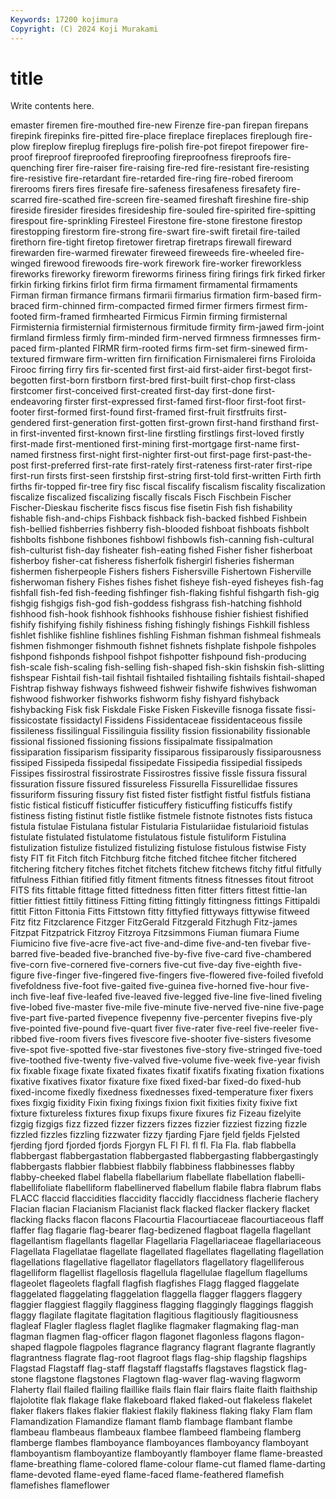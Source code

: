 ```yaml
---
Keywords: 17200 kojimura
Copyright: (C) 2024 Koji Murakami
---
```


# title

Write contents here.



emaster firemen
fire-mouthed fire-new Firenze fire-pan firepan firepans firepink firepinks fire-pitted fire-place
fireplace fireplaces fireplough fire-plow fireplow fireplug fireplugs fire-polish fire-pot firepot
firepower fire-proof fireproof fireproofed fireproofing fireproofness fireproofs fire-quenching firer fire-raiser
fire-raising fire-red fire-resistant fire-resisting fire-resistive fire-retardant fire-retarded fire-ring fire-robed fireroom
firerooms firers fires firesafe fire-safeness firesafeness firesafety fire-scarred fire-scathed fire-screen
fire-seamed fireshaft fireshine fire-ship fireside firesider firesides firesideship fire-souled fire-spirited
fire-spitting firespout fire-sprinkling Firesteel Firestone fire-stone firestone firestop firestopping firestorm
fire-strong fire-swart fire-swift firetail fire-tailed firethorn fire-tight firetop firetower firetrap
firetraps firewall fireward firewarden fire-warmed firewater fireweed fireweeds fire-wheeled fire-winged
firewood firewoods fire-work firework fire-worker fireworkless fireworks fireworky fireworm fireworms
firiness firing firings firk firked firker firkin firking firkins firlot
firm firma firmament firmamental firmaments Firman firman firmance firmans firmarii
firmarius firmation firm-based firm-braced firm-chinned firm-compacted firmed firmer firmers firmest
firm-footed firm-framed firmhearted Firmicus Firmin firming firmisternal Firmisternia firmisternial firmisternous
firmitude firmity firm-jawed firm-joint firmland firmless firmly firm-minded firm-nerved firmness
firmnesses firm-paced firm-planted FIRMR firm-rooted firms firm-set firm-sinewed firm-textured firmware
firm-written firn firnification Firnismalerei firns Firoloida Firooc firring firry firs
fir-scented first first-aid first-aider first-begot first-begotten first-born firstborn first-bred first-built
first-chop first-class firstcomer first-conceived first-created first-day first-done first-endeavoring firster first-expressed
first-famed first-floor first-foot first-footer first-formed first-found first-framed first-fruit firstfruits first-gendered
first-generation first-gotten first-grown first-hand firsthand first-in first-invented first-known first-line firstling
firstlings first-loved firstly first-made first-mentioned first-mining first-mortgage first-name first-named firstness
first-night first-nighter first-out first-page first-past-the-post first-preferred first-rate first-rately first-rateness first-rater
first-ripe first-run firsts first-seen firstship first-string first-told first-written Firth firth
firths fir-topped fir-tree firy fisc fiscal fiscalify fiscalism fiscality fiscalization
fiscalize fiscalized fiscalizing fiscally fiscals Fisch Fischbein Fischer Fischer-Dieskau fischerite
fiscs fiscus fise fisetin Fish fish fishability fishable fish-and-chips Fishback
fishback fish-backed fishbed Fishbein fish-bellied fishberries fishberry fish-blooded fishboat fishboats
fishbolt fishbolts fishbone fishbones fishbowl fishbowls fish-canning fish-cultural fish-culturist fish-day
fisheater fish-eating fished Fisher fisher fisherboat fisherboy fisher-cat fisheress fisherfolk
fishergirl fisheries fisherman fishermen fisherpeople Fishers fishers Fishersville Fishertown Fisherville
fisherwoman fishery Fishes fishes fishet fisheye fish-eyed fisheyes fish-fag fishfall
fish-fed fish-feeding fishfinger fish-flaking fishful fishgarth fish-gig fishgig fishgigs fish-god
fish-goddess fishgrass fish-hatching fishhold fishhood fish-hook fishhook fishhooks fishhouse fishier
fishiest fishified fishify fishifying fishily fishiness fishing fishingly fishings Fishkill
fishless fishlet fishlike fishline fishlines fishling Fishman fishman fishmeal fishmeals
fishmen fishmonger fishmouth fishnet fishnets fishplate fishpole fishpoles fishpond fishponds
fishpool fishpot fishpotter fishpound fish-producing fish-scale fish-scaling fish-selling fish-shaped fish-skin
fishskin fish-slitting fishspear Fishtail fish-tail fishtail fishtailed fishtailing fishtails fishtail-shaped
Fishtrap fishway fishways fishweed fishweir fishwife fishwives fishwoman fishwood fishworker
fishworks fishworm fishy fishyard fishyback fishybacking Fisk fisk Fiskdale Fiske
Fisken Fiskeville fisnoga fissate fissi- fissicostate fissidactyl Fissidens Fissidentaceae fissidentaceous
fissile fissileness fissilingual Fissilinguia fissility fission fissionability fissionable fissional fissioned
fissioning fissions fissipalmate fissipalmation fissiparation fissiparism fissiparity fissiparous fissiparously fissiparousness
fissiped Fissipeda fissipedal fissipedate Fissipedia fissipedial fissipeds Fissipes fissirostral fissirostrate
Fissirostres fissive fissle fissura fissural fissuration fissure fissured fissureless Fissurella
Fissurellidae fissures fissuriform fissuring fissury fist fisted fister fistfight fistful
fistfuls fistiana fistic fistical fisticuff fisticuffer fisticuffery fisticuffing fisticuffs fistify
fistiness fisting fistinut fistle fistlike fistmele fistnote fistnotes fists fistuca
fistula fistulae Fistulana fistular Fistularia Fistulariidae fistularioid fistulas fistulate fistulated
fistulatome fistulatous fistule fistuliform Fistulina fistulization fistulize fistulized fistulizing fistulose
fistulous fistwise Fisty fisty FIT fit Fitch fitch Fitchburg fitche
fitched fitchee fitcher fitchered fitchering fitchery fitches fitchet fitchets fitchew
fitchews fitchy fitful fitfully fitfulness Fithian fitified fitly fitment fitments
fitness fitnesses fitout fitroot FITS fits fittable fittage fitted fittedness
fitten fitter fitters fittest fittie-lan fittier fittiest fittily fittiness Fitting
fitting fittingly fittingness fittings Fittipaldi fittit Fitton Fittonia Fitts Fittstown
fitty fittyfied fittyways fittywise fitweed Fitz fitz Fitzclarence Fitzger FitzGerald
Fitzgerald Fitzhugh Fitz-james Fitzpat Fitzpatrick Fitzroy Fitzroya Fitzsimmons Fiuman fiumara
Fiume Fiumicino five five-acre five-act five-and-dime five-and-ten fivebar five-barred five-beaded
five-branched five-by-five five-card five-chambered five-corn five-cornered five-corners five-cut five-day five-eighth
five-figure five-finger five-fingered five-fingers five-flowered five-foiled fivefold fivefoldness five-foot five-gaited
five-guinea five-horned five-hour five-inch five-leaf five-leafed five-leaved five-legged five-line five-lined
fiveling five-lobed five-master five-mile five-minute five-nerved five-nine five-page five-part five-parted
fivepence fivepenny five-percenter fivepins five-ply five-pointed five-pound five-quart fiver five-rater
five-reel five-reeler five-ribbed five-room fivers fives fivescore five-shooter five-sisters fivesome
five-spot five-spotted five-star fivestones five-story five-stringed five-toed five-toothed five-twenty five-valved
five-volume five-week five-year fivish fix fixable fixage fixate fixated fixates
fixatif fixatifs fixating fixation fixations fixative fixatives fixator fixature fixe
fixed fixed-bar fixed-do fixed-hub fixed-income fixedly fixedness fixednesses fixed-temperature fixer
fixers fixes fixgig fixidity Fixin fixing fixings fixion fixit fixities
fixity fixive fixt fixture fixtureless fixtures fixup fixups fixure fixures
fiz Fizeau fizelyite fizgig fizgigs fizz fizzed fizzer fizzers fizzes
fizzier fizziest fizzing fizzle fizzled fizzles fizzling fizzwater fizzy fjarding
Fjare fjeld fjelds Fjelsted fjerding fjord fjorded fjords Fjorgyn FL
Fl Fl. fl fl. Fla Fla. flab flabbella flabbergast flabbergastation
flabbergasted flabbergasting flabbergastingly flabbergasts flabbier flabbiest flabbily flabbiness flabbinesses flabby
flabby-cheeked flabel flabella flabellarium flabellate flabellation flabelli- flabellifoliate flabelliform flabellinerved
flabellum flabile flabra flabrum flabs FLACC flaccid flaccidities flaccidity flaccidly
flaccidness flacherie flachery Flacian flacian Flacianism Flacianist flack flacked flacker
flackery flacket flacking flacks flacon flacons Flacourtia Flacourtiaceae flacourtiaceous flaff
flaffer flag flagarie flag-bearer flag-bedizened flagboat flagella flagellant flagellantism flagellants
flagellar Flagellaria Flagellariaceae flagellariaceous Flagellata Flagellatae flagellate flagellated flagellates flagellating
flagellation flagellations flagellative flagellator flagellators flagellatory flagelliferous flagelliform flagellist flagellosis
flagellula flagellulae flagellum flagellums flageolet flageolets flagfall flagfish flagfishes Flagg
flagged flaggelate flaggelated flaggelating flaggelation flaggella flagger flaggers flaggery flaggier
flaggiest flaggily flagginess flagging flaggingly flaggings flaggish flaggy flagilate flagitate
flagitation flagitious flagitiously flagitiousness flagleaf Flagler flagless flaglet flaglike flagmaker
flagmaking flag-man flagman flagmen flag-officer flagon flagonet flagonless flagons flagon-shaped
flagpole flagpoles flagrance flagrancy flagrant flagrante flagrantly flagrantness flagrate flag-root
flagroot flags flag-ship flagship flagships Flagstad Flagstaff flag-staff flagstaff flagstaffs
flagstaves flagstick flag-stone flagstone flagstones Flagtown flag-waver flag-waving flagworm Flaherty
flail flailed flailing flaillike flails flain flair flairs flaite flaith
flaithship flajolotite flak flakage flake flakeboard flaked flaked-out flakeless flakelet
flaker flakers flakes flakier flakiest flakily flakiness flaking flaky Flam
flam Flamandization Flamandize flamant flamb flambage flambant flambe flambeau flambeaus
flambeaux flambee flambeed flambeing flamberg flamberge flambes flamboyance flamboyances flamboyancy
flamboyant flamboyantism flamboyantize flamboyantly flamboyer flame flame-breasted flame-breathing flame-colored flame-colour
flame-cut flamed flame-darting flame-devoted flame-eyed flame-faced flame-feathered flamefish flamefishes flameflower

